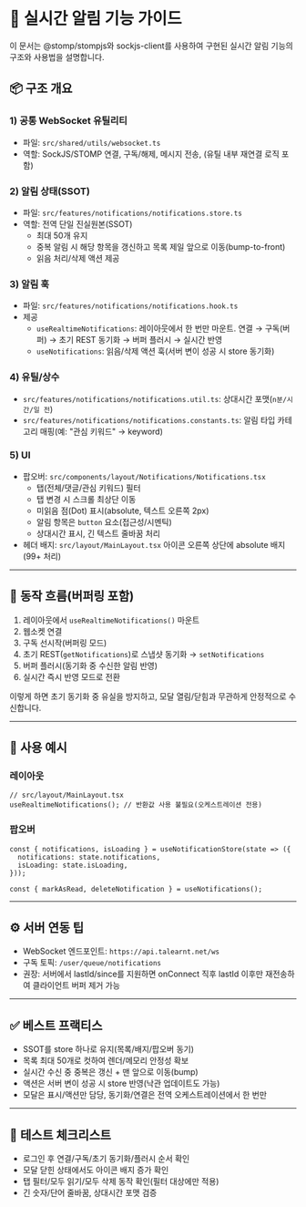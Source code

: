 # 🔔 실시간 알림 기능 가이드

이 문서는 @stomp/stompjs와 sockjs-client를 사용하여 구현된 실시간 알림 기능의 구조와 사용법을 설명합니다.

## 📦 구조 개요

### 1) 공통 WebSocket 유틸리티

- 파일: `src/shared/utils/websocket.ts`
- 역할: SockJS/STOMP 연결, 구독/해제, 메시지 전송, (유틸 내부 재연결 로직 포함)

### 2) 알림 상태(SSOT)

- 파일: `src/features/notifications/notifications.store.ts`
- 역할: 전역 단일 진실원본(SSOT)
  - 최대 50개 유지
  - 중복 알림 시 해당 항목을 갱신하고 목록 제일 앞으로 이동(bump-to-front)
  - 읽음 처리/삭제 액션 제공

### 3) 알림 훅

- 파일: `src/features/notifications/notifications.hook.ts`
- 제공
  - `useRealtimeNotifications`: 레이아웃에서 한 번만 마운트. 연결 → 구독(버퍼) → 초기 REST 동기화 → 버퍼 플러시 → 실시간 반영
  - `useNotifications`: 읽음/삭제 액션 훅(서버 변이 성공 시 store 동기화)

### 4) 유틸/상수

- `src/features/notifications/notifications.util.ts`: 상대시간 포맷(`n분/시간/일 전`)
- `src/features/notifications/notifications.constants.ts`: 알림 타입 카테고리 매핑(예: "관심 키워드" → keyword)

### 5) UI

- 팝오버: `src/components/layout/Notifications/Notifications.tsx`
  - 탭(전체/댓글/관심 키워드) 필터
  - 탭 변경 시 스크롤 최상단 이동
  - 미읽음 점(Dot) 표시(absolute, 텍스트 오른쪽 2px)
  - 알림 항목은 `button` 요소(접근성/시멘틱)
  - 상대시간 표시, 긴 텍스트 줄바꿈 처리
- 헤더 배지: `src/layout/MainLayout.tsx` 아이콘 오른쪽 상단에 absolute 배지(99+ 처리)

---

## 🔄 동작 흐름(버퍼링 포함)

1. 레이아웃에서 `useRealtimeNotifications()` 마운트
2. 웹소켓 연결
3. 구독 선시작(버퍼링 모드)
4. 초기 REST(`getNotifications`)로 스냅샷 동기화 → `setNotifications`
5. 버퍼 플러시(동기화 중 수신한 알림 반영)
6. 실시간 즉시 반영 모드로 전환

이렇게 하면 초기 동기화 중 유실을 방지하고, 모달 열림/닫힘과 무관하게 안정적으로 수신합니다.

---

## 🧩 사용 예시

### 레이아웃

```tsx
// src/layout/MainLayout.tsx
useRealtimeNotifications(); // 반환값 사용 불필요(오케스트레이션 전용)
```

### 팝오버

```tsx
const { notifications, isLoading } = useNotificationStore(state => ({
  notifications: state.notifications,
  isLoading: state.isLoading,
}));

const { markAsRead, deleteNotification } = useNotifications();
```

---

## ⚙️ 서버 연동 팁

- WebSocket 엔드포인트: `https://api.talearnt.net/ws`
- 구독 토픽: `/user/queue/notifications`
- 권장: 서버에서 lastId/since를 지원하면 onConnect 직후 lastId 이후만 재전송하여 클라이언트 버퍼 제거 가능

---

## ✅ 베스트 프랙티스

- SSOT를 store 하나로 유지(목록/배지/팝오버 동기)
- 목록 최대 50개로 컷하여 렌더/메모리 안정성 확보
- 실시간 수신 중 중복은 갱신 + 맨 앞으로 이동(bump)
- 액션은 서버 변이 성공 시 store 반영(낙관 업데이트도 가능)
- 모달은 표시/액션만 담당, 동기화/연결은 전역 오케스트레이션에서 한 번만

---

## 🧪 테스트 체크리스트

- 로그인 후 연결/구독/초기 동기화/플러시 순서 확인
- 모달 닫힌 상태에서도 아이콘 배지 증가 확인
- 탭 필터/모두 읽기/모두 삭제 동작 확인(필터 대상에만 적용)
- 긴 숫자/단어 줄바꿈, 상대시간 포맷 검증
